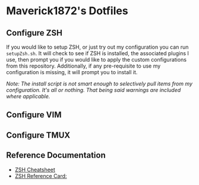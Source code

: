 # Maverick1872's Dotfiles #

## Configure ZSH ##
If you would like to setup ZSH, or just try out my configuration you can run `setupZsh.sh`.
It will check to see if ZSH is installed, the associated plugins I use, then prompt you if you
would like to apply the custom configurations from this repository. Additionally, if any pre-requisite
to use my configuration is missing, it will prompt you to install it.

*Note: The install script is not smart enough to selectively pull items from my configuration. 
It's all or nothing. That being said warnings are included where applicable.*

## Configure VIM ##

## Configure TMUX ##

## Reference Documentation ##
* [ZSH Cheatsheet](https://github.com/ohmyzsh/ohmyzsh/wiki/Cheatsheet)
* [ZSH Reference Card:](http://www.bash2zsh.com/zsh_refcard/refcard.pdf)


